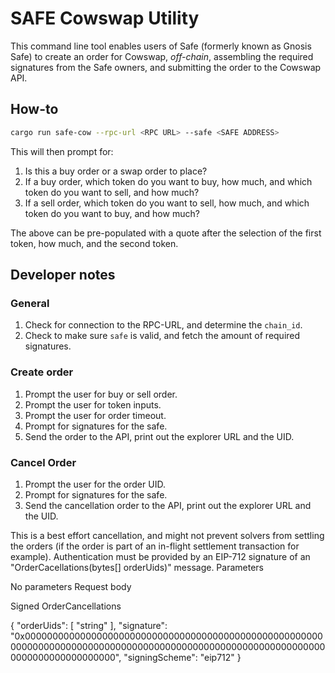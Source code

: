 # SAFE Cowswap Utility

This command line tool enables users of Safe (formerly known as Gnosis Safe) to
create an order for Cowswap, *off-chain*, assembling the required signatures
from the Safe owners, and submitting the order to the Cowswap API.

## How-to

```bash
cargo run safe-cow --rpc-url <RPC URL> --safe <SAFE ADDRESS>
```

This will then prompt for:
1. Is this a buy order or a swap order to place?
2. If a buy order, which token do you want to buy, how much, and which token do you want to sell, and how much?
3. If a sell order, which token do you want to sell, how much, and which token do you want to buy, and how much?

The above can be pre-populated with a quote after the selection of the first token, how much, and the second token.

## Developer notes

### General

1. Check for connection to the RPC-URL, and determine the `chain_id`.
2. Check to make sure `safe` is valid, and fetch the amount of required signatures.

### Create order

1. Prompt the user for buy or sell order.
2. Prompt the user for token inputs.
3. Prompt the user for order timeout.
4. Prompt for signatures for the safe.
5. Send the order to the API, print out the explorer URL and the UID.

### Cancel Order

1. Prompt the user for the order UID.
2. Prompt for signatures for the safe.
3. Send the cancellation order to the API, print out the explorer URL and the UID.


This is a best effort cancellation, and might not prevent solvers from settling the orders (if the order is part of an in-flight settlement transaction for example). Authentication must be provided by an EIP-712 signature of an "OrderCacellations(bytes[] orderUids)" message.
Parameters

No parameters
Request body

Signed OrderCancellations

{
  "orderUids": [
    "string"
  ],
  "signature": "0x0000000000000000000000000000000000000000000000000000000000000000000000000000000000000000000000000000000000000000000000000000000000",
  "signingScheme": "eip712"
}